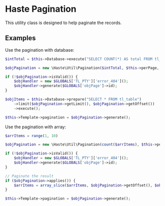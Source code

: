 # Haste Pagination

This utility class is designed to help paginate the records.

## Examples ##

Use the pagination with database:

```php
$intTotal = $this->Database->execute("SELECT COUNT(*) AS total FROM tl_table")->total;

$objPagination = new \Haste\Util\Pagination($intTotal, $this->perPage, 'page_i' . $this->id);

if (!$objPagination->isValid()) {
    $objHandler = new $GLOBALS['TL_PTY']['error_404']();
    $objHandler->generate($GLOBALS['objPage']->id);
}

$objItems = $this->Database->prepare("SELECT * FROM tl_table")
    ->limit($objPagination->getLimit(), $objPagination->getOffset())
    ->execute();

$this->Template->pagination = $objPagination->generate();
```

Use the pagination with array:

```php
$arrItems = range(1, 10)

$objPagination = new \Haste\Util\Pagination(count($arrItems), $this->perPage, 'page_i' . $this->id);

if (!$objPagination->isValid()) {
    $objHandler = new $GLOBALS['TL_PTY']['error_404']();
    $objHandler->generate($GLOBALS['objPage']->id);
}

// Paginate the result
if ($objPagination->applies()) {
    $arrItems = array_slice($arrItems, $objPagination->getOffset(), $objPagination->getLimit());
}

$this->Template->pagination = $objPagination->generate();
```
